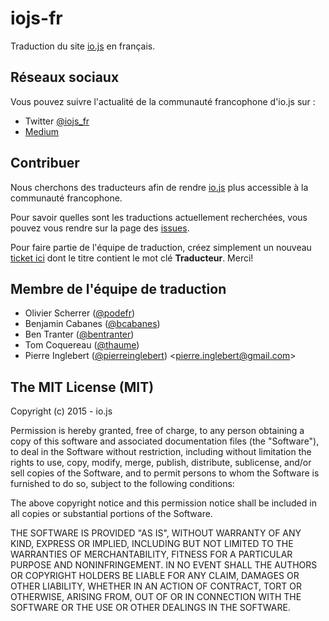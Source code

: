 # iojs-fr

Traduction du site [io.js](https://iojs.org/) en français.

## Réseaux sociaux

Vous pouvez suivre l'actualité de la communauté francophone d'io.js sur :
 * Twitter [@iojs_fr](https://twitter.com/iojs_fr)
 * [Medium]() 


## Contribuer

Nous cherchons des traducteurs afin de rendre [io.js](https://iojs.org/) plus accessible à la communauté francophone.

Pour savoir quelles sont les traductions actuellement recherchées, vous pouvez vous rendre sur la page des [issues](https://github.com/iojs/iojs-fr/issues).

Pour faire partie de l'équipe de traduction, créez simplement un nouveau [ticket ici](https://github.com/iojs/iojs-fr/issues) dont le titre contient le mot clé __Traducteur__. Merci!

## Membre de l'équipe de traduction

- Olivier Scherrer ([@podefr](https://github.com/podefr))
- Benjamin Cabanes ([@bcabanes](https://github.com/bcabanes))
- Ben Tranter ([@bentranter](https://github.com/bentranter))
- Tom Coquereau ([@thaume](https://github.com/thaume))
- Pierre Inglebert ([@pierreinglebert](https://github.com/pierreinglebert)) &lt;pierre.inglebert@gmail.com&gt;


## The MIT License (MIT)

Copyright (c) 2015 - io.js

Permission is hereby granted, free of charge, to any person obtaining a copy
of this software and associated documentation files (the "Software"), to deal
in the Software without restriction, including without limitation the rights
to use, copy, modify, merge, publish, distribute, sublicense, and/or sell
copies of the Software, and to permit persons to whom the Software is
furnished to do so, subject to the following conditions:

The above copyright notice and this permission notice shall be included in
all copies or substantial portions of the Software.

THE SOFTWARE IS PROVIDED "AS IS", WITHOUT WARRANTY OF ANY KIND, EXPRESS OR
IMPLIED, INCLUDING BUT NOT LIMITED TO THE WARRANTIES OF MERCHANTABILITY,
FITNESS FOR A PARTICULAR PURPOSE AND NONINFRINGEMENT. IN NO EVENT SHALL THE
AUTHORS OR COPYRIGHT HOLDERS BE LIABLE FOR ANY CLAIM, DAMAGES OR OTHER
LIABILITY, WHETHER IN AN ACTION OF CONTRACT, TORT OR OTHERWISE, ARISING FROM,
OUT OF OR IN CONNECTION WITH THE SOFTWARE OR THE USE OR OTHER DEALINGS IN
THE SOFTWARE.
